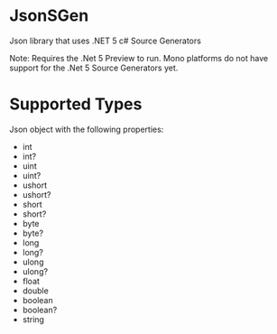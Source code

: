 # JsonSGen
Json library that uses .NET 5 c# Source Generators

Note: Requires the .Net 5 Preview to run. Mono platforms do not have support for the .Net 5 Source Generators yet.

# Supported Types
Json object with the following properties:
* int
* int?
* uint
* uint?
* ushort
* ushort?
* short
* short?
* byte
* byte?
* long
* long?
* ulong
* ulong?
* float
* double
* boolean
* boolean?
* string